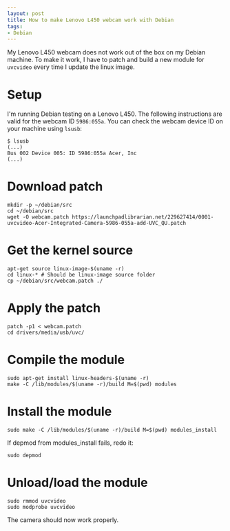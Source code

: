 ```yaml
---
layout: post
title: How to make Lenovo L450 webcam work with Debian
tags:
- Debian
---
```


My Lenovo L450 webcam does not work out of the box on my Debian machine.
To make it work, I have to patch and build a new module for `uvcvideo` every time I update the linux image.

# Setup

I'm running Debian testing on a Lenovo L450. The following instructions are valid for the webcam ID `5986:055a`.
You can check the webcam device ID on your machine using `lsusb`:

```
$ lsusb
(...)
Bus 002 Device 005: ID 5986:055a Acer, Inc
(...)
```

# Download patch

```
mkdir -p ~/debian/src
cd ~/debian/src
wget -O webcam.patch https://launchpadlibrarian.net/229627414/0001-uvcvideo-Acer-Integrated-Camera-5986-055a-add-UVC_QU.patch
```

# Get the kernel source

```
apt-get source linux-image-$(uname -r)
cd linux-* # Should be linux-image source folder
cp ~/debian/src/webcam.patch ./
```

# Apply the patch

```
patch -p1 < webcam.patch
cd drivers/media/usb/uvc/
```

# Compile the module

```
sudo apt-get install linux-headers-$(uname -r)
make -C /lib/modules/$(uname -r)/build M=$(pwd) modules
```

# Install the module

```
sudo make -C /lib/modules/$(uname -r)/build M=$(pwd) modules_install
```

If depmod from modules_install fails, redo it:

```
sudo depmod
```

# Unload/load the module

```
sudo rmmod uvcvideo
sudo modprobe uvcvideo
```

The camera should now work properly.
